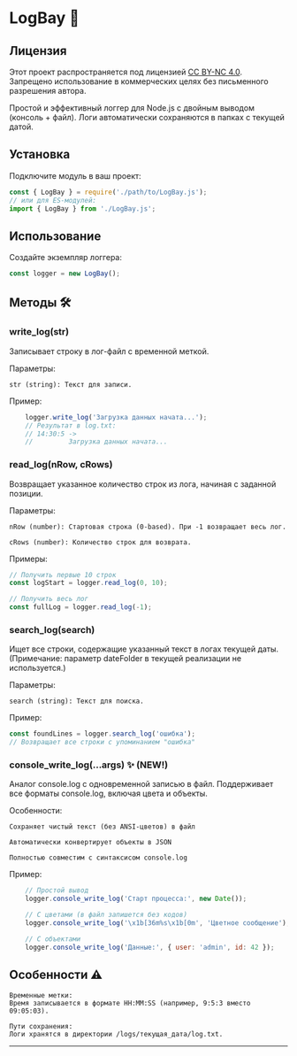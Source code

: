 # LogBay 📝

## Лицензия
Этот проект распространяется под лицензией [CC BY-NC 4.0](https://creativecommons.org/licenses/by-nc/4.0/).  
Запрещено использование в коммерческих целях без письменного разрешения автора.

Простой и эффективный логгер для Node.js с двойным выводом (консоль + файл). Логи автоматически сохраняются в папках с текущей датой.


## Установка

Подключите модуль в ваш проект:

```javascript
const { LogBay } = require('./path/to/LogBay.js');
// или для ES-модулей:
import { LogBay } from './LogBay.js';
```

## Использование

Создайте экземпляр логгера:

```javascript
const logger = new LogBay();
```

## Методы 🛠

### write_log(str)

Записывает строку в лог-файл с временной меткой.

Параметры:

    str (string): Текст для записи.

Пример:

```javascript
    logger.write_log('Загрузка данных начата...');
    // Результат в log.txt:
    // 14:30:5 -> 
    //         Загрузка данных начата...
```

### read_log(nRow, cRows)

Возвращает указанное количество строк из лога, начиная с заданной позиции.

Параметры:

    nRow (number): Стартовая строка (0-based). При -1 возвращает весь лог.

    cRows (number): Количество строк для возврата.

Примеры:

```javascript
// Получить первые 10 строк
const logStart = logger.read_log(0, 10);

// Получить весь лог
const fullLog = logger.read_log(-1);
```

### search_log(search)

Ищет все строки, содержащие указанный текст в логах текущей даты.
(Примечание: параметр dateFolder в текущей реализации не используется.)

Параметры:

    search (string): Текст для поиска.

Пример:

```javascript
const foundLines = logger.search_log('ошибка');
// Возвращает все строки с упоминанием "ошибка"
```

### console_write_log(...args) ✨ (NEW!)

Аналог console.log с одновременной записью в файл.
Поддерживает все форматы console.log, включая цвета и объекты.

Особенности:

    Сохраняет чистый текст (без ANSI-цветов) в файл

    Автоматически конвертирует объекты в JSON

    Полностью совместим с синтаксисом console.log

Пример:

```javascript
    // Простой вывод
    logger.console_write_log('Старт процесса:', new Date());

    // С цветами (в файл запишется без кодов)
    logger.console_write_log('\x1b[36m%s\x1b[0m', 'Цветное сообщение');

    // С объектами
    logger.console_write_log('Данные:', { user: 'admin', id: 42 });
```

## Особенности ⚠️

    Временные метки:
    Время записывается в формате HH:MM:SS (например, 9:5:3 вместо 09:05:03).

    Пути сохранения:
    Логи хранятся в директории /logs/текущая_дата/log.txt.

---
